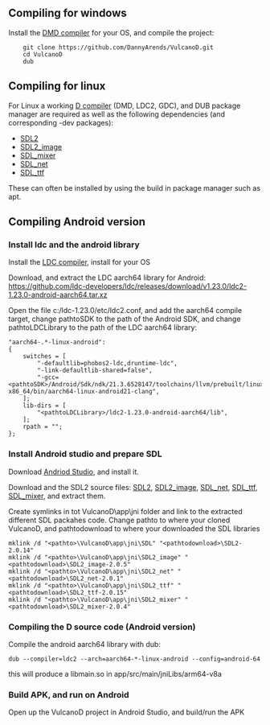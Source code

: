 

## Compiling for windows
Install the [DMD compiler](https://dlang.org/download.html) for your OS, and compile the project:

```
    git clone https://github.com/DannyArends/VulcanoD.git
    cd VulcanoD
    dub
```
## Compiling for linux
For Linux a working [D compiler](https://dlang.org/download.html) (DMD, LDC2, GDC), and DUB package manager are required as well as the following 
dependencies (and corresponding -dev packages):

 * [SDL2](https://www.libsdl.org/)
 * [SDL2_image](https://www.libsdl.org/projects/SDL_image/)
 * [SDL_mixer](https://www.libsdl.org/projects/SDL_mixer/)
 * [SDL_net](https://www.libsdl.org/projects/SDL_net/)
 * [SDL_ttf](https://www.libsdl.org/projects/SDL_ttf/)

These can often be installed by using the build in package manager such as apt.

## Compiling Android version

###  Install ldc and the android library

Install the [LDC compiler](https://dlang.org/download.html), install for your OS

Download, and extract the LDC aarch64 library for Android:
https://github.com/ldc-developers/ldc/releases/download/v1.23.0/ldc2-1.23.0-android-aarch64.tar.xz

Open the file c:/ldc-1.23.0/etc/ldc2.conf, and add the aarch64 compile target, 
change pathtoSDK to the path of the Android SDK, and
change pathtoLDCLibrary to the path of the LDC aarch64 library:

```Gradle
"aarch64-.*-linux-android":
{
    switches = [
        "-defaultlib=phobos2-ldc,druntime-ldc",
        "-link-defaultlib-shared=false",
        "-gcc=<pathtoSDK>/Android/Sdk/ndk/21.3.6528147/toolchains/llvm/prebuilt/linux-x86_64/bin/aarch64-linux-android21-clang",
    ];
    lib-dirs = [
        "<pathtoLDCLibrary>/ldc2-1.23.0-android-aarch64/lib",
    ];
    rpath = "";
};
```

###  Install Android studio and prepare SDL
Download [Andriod Studio](https://developer.android.com/studio), and install it.

Download and the SDL2 source files:
[SDL2](https://www.libsdl.org/download-2.0.php), 
[SDL2_image](https://www.libsdl.org/projects/SDL_image/), 
[SDL_net](https://www.libsdl.org/projects/SDL_net/), 
[SDL_ttf](https://www.libsdl.org/projects/SDL_ttf/), 
[SDL_mixer](https://www.libsdl.org/projects/SDL_mixer/), and extract them.

Create symlinks in tot VulcanoD\app\jni folder and link to the extracted different SDL packahes code.
Change pathto to where your cloned VulcanoD, and pathtodownload to where your downloaded the SDL libraries

```
mklink /d "<pathto>\VulcanoD\app\jni\SDL" "<pathtodownload>\SDL2-2.0.14"
mklink /d "<pathto>\VulcanoD\app\jni\SDL2_image" "<pathtodownload>\SDL2_image-2.0.5"
mklink /d "<pathto>\VulcanoD\app\jni\SDL2_net" "<pathtodownload>\SDL2_net-2.0.1"
mklink /d "<pathto>\VulcanoD\app\jni\SDL2_ttf" "<pathtodownload>\SDL2_ttf-2.0.15"
mklink /d "<pathto>\VulcanoD\app\jni\SDL2_mixer" "<pathtodownload>\SDL2_mixer-2.0.4"
```

### Compiling the D source code (Android version)

Compile the android aarch64 library with dub:

```
dub --compiler=ldc2 --arch=aarch64-*-linux-android --config=android-64
```
this will produce a libmain.so in app/src/main/jniLibs/arm64-v8a

### Build APK, and run on Android

Open up the VulcanoD project in Android Studio, and build/run the APK